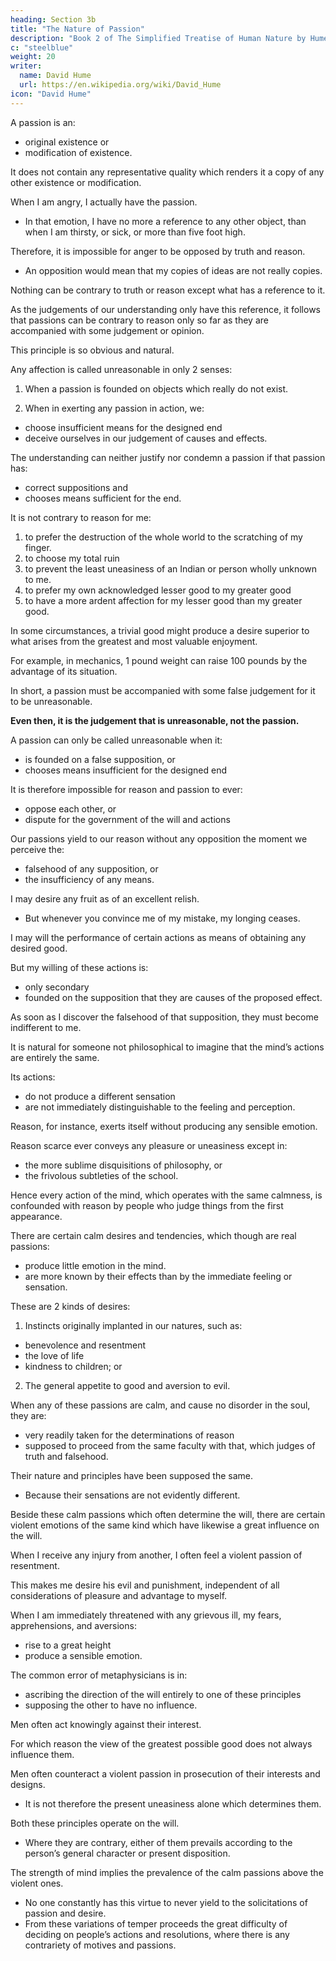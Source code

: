 ```yaml
---
heading: Section 3b
title: "The Nature of Passion"
description: "Book 2 of The Simplified Treatise of Human Nature by Hume"
c: "steelblue"
weight: 20
writer:
  name: David Hume
  url: https://en.wikipedia.org/wiki/David_Hume
icon: "David Hume"
---
```



A passion is an:
- original existence or
- modification of existence.

It does not contain any representative quality which renders it a copy of any other existence or modification.

When I am angry, I actually have the passion.
- In that emotion, I have no more a reference to any other object, than when I am thirsty, or sick, or more than five foot high.

Therefore, it is impossible for anger to be opposed by truth and reason.
- An opposition would mean that my copies of ideas are not really copies. 

<!-- adiction consists in the disagreement of ideas, considered as copies, with the objects they represent. -->

Nothing can be contrary to truth or reason except what has a reference to it.

As the judgements of our understanding only have this reference, it follows that passions can be contrary to reason only so far as they are accompanied with some judgement or opinion.

This principle is so obvious and natural.

Any affection is called unreasonable in only 2 senses:

1. When a passion is founded on objects which really do not exist.

<!-- such as hope or fear, grief or joy, despair or security, -->

2. When in exerting any passion in action, we:
- choose insufficient means for the designed end
- deceive ourselves in our judgement of causes and effects.



<!-- Where a passion is neither founded on false suppositions, nor chooses means insufficient for the end,  -->

The understanding can neither justify nor condemn a passion if that passion has:
- correct suppositions and
- chooses means sufficient for the end.

It is not contrary to reason for me:

1. to prefer the destruction of the whole world to the scratching of my finger.
2. to choose my total ruin
3. to prevent the least uneasiness of an Indian or person wholly unknown to me.
4. to prefer my own acknowledged lesser good to my greater good
5. to have a more ardent affection for my lesser good than my greater good.

In some circumstances, a trivial good might produce a desire superior to what arises from the greatest and most valuable enjoyment.

For example, in mechanics, 1 pound weight can raise 100 pounds by the advantage of its situation.

In short, a passion must be accompanied with some false judgement for it to be unreasonable.

**Even then, it is the judgement that is unreasonable, not the passion.**

A passion can only be called unreasonable when it:
- is founded on a false supposition, or
- chooses means insufficient for the designed end

It is therefore impossible for reason and passion to ever:
- oppose each other, or
- dispute for the government of the will and actions

Our passions yield to our reason without any opposition the moment we perceive the:
- falsehood of any supposition, or
- the insufficiency of any means.
  
I may desire any fruit as of an excellent relish.
- But whenever you convince me of my mistake, my longing ceases.

I may will the performance of certain actions as means of obtaining any desired good.

But my willing of these actions is:
- only secondary
- founded on the supposition that they are causes of the proposed effect.

As soon as I discover the falsehood of that supposition, they must become indifferent to me.

It is natural for someone not philosophical to imagine that the mind’s actions are entirely the same.

Its actions:
- do not produce a different sensation
- are not immediately distinguishable to the feeling and perception.
    
Reason, for instance, exerts itself without producing any sensible emotion.

Reason scarce ever conveys any pleasure or uneasiness except in:
- the more sublime disquisitions of philosophy, or
- the frivolous subtleties of the school.

Hence every action of the mind, which operates with the same calmness, is confounded with reason by people who judge things from the first appearance.

There are certain calm desires and tendencies, which though are real passions:
- produce little emotion in the mind.
- are more known by their effects than by the immediate feeling or sensation.

These are 2 kinds of desires:

1. Instincts originally implanted in our natures, such as:
  - benevolence and resentment
  - the love of life
  - kindness to children; or
    
2. The general appetite to good and aversion to evil.


When any of these passions are calm, and cause no disorder in the soul, they are:
- very readily taken for the determinations of reason
- supposed to proceed from the same faculty with that, which judges of truth and falsehood.

Their nature and principles have been supposed the same.
- Because their sensations are not evidently different.

Beside these calm passions which often determine the will, there are certain violent emotions of the same kind which have likewise a great influence on the will.

When I receive any injury from another, I often feel a violent passion of resentment.

This makes me desire his evil and punishment, independent of all considerations of pleasure and advantage to myself.

When I am immediately threatened with any grievous ill, my fears, apprehensions, and aversions:
- rise to a great height
- produce a sensible emotion.


The common error of metaphysicians is in:
- ascribing the direction of the will entirely to one of these principles
- supposing the other to have no influence.

Men often act knowingly against their interest.

For which reason the view of the greatest possible good does not always influence them.

Men often counteract a violent passion in prosecution of their interests and designs.
- It is not therefore the present uneasiness alone which determines them.

Both these principles operate on the will.
- Where they are contrary, either of them prevails according to the person’s general character or present disposition.

The strength of mind implies the prevalence of the calm passions above the violent ones.
- No one constantly has this virtue to never yield to the solicitations of passion and desire.
- From these variations of temper proceeds the great difficulty of deciding on people’s actions and resolutions, where there is any contrariety of motives and passions.

